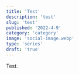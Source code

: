 ```yaml
---
title: 'Test'
description: 'test'
slug: 'test'
published: '2022-4-9'
category: 'category'
image: 'social-image.webp'
type: 'series'
draft: 'true'
---
```


Test.